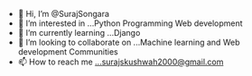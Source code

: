 - 👋 Hi, I’m @SurajSongara
- 👀 I’m interested in ...Python Programming Web development
- 🌱 I’m currently learning ...Django
- 💞️ I’m looking to collaborate on ...Machine learning and Web development Communities
- 📫 How to reach me ...surajskushwah2000@gmail.com


<!---
SurajSongara/SurajSongara is a ✨ special ✨ repository because its `README.md` (this file) appears on your GitHub profile.
You can click the Preview link to take a look at your changes.
--->
